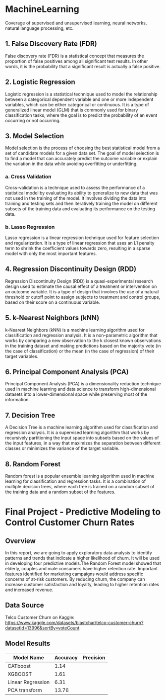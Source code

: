 # MachineLearning
Coverage of supervised and unsupervised learning, neural networks, natural language processing, etc.

## 1. False Discovery Rate (FDR)
False discovery rate (FDR) is a statistical concept that measures the proportion of false positives among all significant test results. In other words, it is the probability that a significant result is actually a false positive.

## 2. Logistic Regression
Logistic regression is a statistical technique used to model the relationship between a categorical dependent variable and one or more independent variables, which can be either categorical or continuous. It is a type of generalized linear model (GLM) that is commonly used for binary classification tasks, where the goal is to predict the probability of an event occurring or not occurring.

## 3. Model Selection
Model selection is the process of choosing the best statistical model from a set of candidate models for a given data set. The goal of model selection is to find a model that can accurately predict the outcome variable or explain the variation in the data while avoiding overfitting or underfitting.

### a. Cross Validation
Cross-validation is a technique used to assess the performance of a statistical model by evaluating its ability to generalize to new data that was not used in the training of the model. It involves dividing the data into training and testing sets and then iteratively training the model on different subsets of the training data and evaluating its performance on the testing data.

### b. Lasso Regression
Lasso regression is a linear regression technique used for feature selection and regularization. It is a type of linear regression that uses an L1 penalty term to shrink the coefficient values towards zero, resulting in a sparse model with only the most important features.

## 4. Regression Discontinuity Design (RDD)
Regression Discontinuity Design (RDD) is a quasi-experimental research design used to estimate the causal effect of a treatment or intervention on an outcome variable. It is a type of design that involves the use of a natural threshold or cutoff point to assign subjects to treatment and control groups, based on their score on a continuous variable.

## 5. k-Nearest Neighbors (kNN)
k-Nearest Neighbors (kNN) is a machine learning algorithm used for classification and regression analysis. It is a non-parametric algorithm that works by comparing a new observation to the k closest known observations in the training dataset and making predictions based on the majority vote (in the case of classification) or the mean (in the case of regression) of their target variables.

## 6. Principal Component Analysis (PCA)
Principal Component Analysis (PCA) is a dimensionality reduction technique used in machine learning and data science to transform high-dimensional datasets into a lower-dimensional space while preserving most of the information.

## 7. Decision Tree
A Decision Tree is a machine learning algorithm used for classification and regression analysis. It is a supervised learning algorithm that works by recursively partitioning the input space into subsets based on the values of the input features, in a way that maximizes the separation between different classes or minimizes the variance of the target variable.

## 8. Random Forest
Random forest is a popular ensemble learning algorithm used in machine learning for classification and regression tasks. It is a combination of multiple decision trees, where each tree is trained on a random subset of the training data and a random subset of the features.

# Final Project - Predictive Modeling to Control Customer Churn Rates
## Overview
In this report, we are going to apply exploratory data analysis to identify patterns and trends that indicate a higher likelihood of churn. It will be used in developing four predictive models.The Random Forest model showed that elderly, couples and male consumers have higher retention rate. Important features identified for marketing campaigns would address specific concerns of at-risk customers. By reducing churn, the company can increase customer satisfaction and loyalty, leading to higher retention rates and increased revenue.

## Data Source
Telco Customer Churn on Kaggle: https://www.kaggle.com/datasets/blastchar/telco-customer-churn?datasetId=13996&sortBy=voteCount

## Model Results
| Model Name | Accuracy | Precision |
| ---------- | ---------- | ---------- |
| CATboost | 1.14 |
| XGBOOST | 1.61 | 
| Linear Regression | 6.31 |
| PCA transform | 13.76 | 

